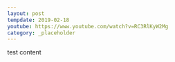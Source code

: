 ```yaml
---
layout: post
tempdate: 2019-02-18
youtube: https://www.youtube.com/watch?v=RC3RlKyW2Mg
category: _placeholder
---
```

test content